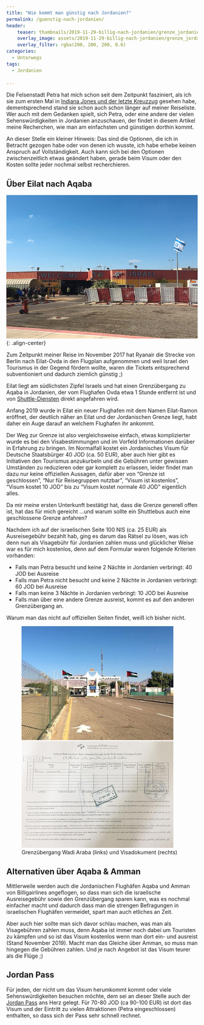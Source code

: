 ```yaml
---
title: "Wie kommt man günstig nach Jordanien?"
permalink: /guenstig-nach-jordanien/
header:
    teaser: thumbnails/2019-11-29-billig-nach-jordanien/grenze_jordanien.jpg
    overlay_image: assets/2019-11-29-billig-nach-jordanien/grenze_jordanien.jpg
    overlay_filter: rgba(200, 200, 200, 0.6)
categories:
  - Unterwegs
tags:
  - Jordanien

---
```


Die Felsenstadt Petra hat mich schon seit dem Zeitpunkt fasziniert, als ich sie zum ersten Mal in [Indiana Jones und der letzte Kreuzzug](https://www.imdb.com/title/tt0097576/) gesehen habe, 
dementsprechend stand sie schon auch schon länger auf meiner Reiseliste. 
Wer auch mit dem Gedanken spielt, sich Petra, oder eine andere der vielen Sehenswürdigkeiten in Jordanien anzuschauen, 
der findet in diesem Artikel meine Recherchen, wie man am einfachsten und günstigen dorthin kommt.

An dieser Stelle ein kleiner Hinweis: Das sind die Optionen, die ich in Betracht gezogen habe oder von denen ich wusste, 
ich habe erhebe keinen Anspruch auf Vollständigkeit. Auch kann sich bei den Optionen zwischenzeitlich etwas geändert haben, 
gerade beim Visum oder den Kosten sollte jeder nochmal selbst recherchieren.

## Über Eilat nach Aqaba

![image-center](/assets/2019-11-29-billig-nach-jordanien/ovda_airport.jpg){: .align-center}

Zum Zeitpunkt meiner Reise im November 2017 hat Ryanair die Strecke von Berlin nach Eilat-Ovda in den Flugplan aufgenommen 
und weil Israel den Tourismus in der Gegend fördern wollte, waren die Tickets entsprechend subventioniert und dadurch ziemlich günstig ;)

Eilat liegt am südlichsten Zipfel Israels und hat einen Grenzübergang zu Aqaba in Jordanien, 
der vom Flughafen Ovda etwa 1 Stunde entfernt ist und von [Shuttle-Diensten](https://www.withflo.com/1310/Eilat) direkt angefahren wird.

<p class="notice--info">
Anfang 2019 wurde in Eilat ein neuer Flughafen mit dem Namen Eilat-Ramon eröffnet, 
der deutlich näher an Eilat und der Jordanischen Grenze liegt, habt daher ein Auge darauf an welchem Flughafen ihr ankommt.
</p>

Der Weg zur Grenze ist also vergleichsweise einfach, etwas komplizierter wurde es bei den Visabestimmungen und im Vorfeld Informationen darüber in Erfahrung zu bringen. 
Im Normalfall kostet ein Jordanisches Visum für Deutsche Staatsbürger 40 JOD (ca. 50 EUR), 
aber auch hier gibt es Initiativen den Tourismus anzukurbeln und die Gebühren unter gewissen Umständen zu reduzieren 
oder gar komplett zu erlassen, leider findet man dazu nur keine offiziellen Aussagen, dafür aber von “Grenze ist geschlossen”, 
“Nur für Reisegruppen nutzbar”, “Visum ist kostenlos”, “Visum kostet 10 JOD” bis zu “Visum kostet normale 40 JOD” eigentlich alles.

Da mir meine ersten Unterkunft bestätigt hat, dass die Grenze generell offen ist, hat das für mich gereicht ...und warum sollte ein Shuttlebus auch eine geschlossene Grenze anfahren?

Nachdem ich auf der israelischen Seite 100 NIS (ca. 25 EUR) als Ausreisegebühr bezahlt hab, ging es darum das Rätsel zu lösen, 
was ich denn nun als Visagebühr für Jordanien zahlen muss und glücklicher Weise war es für mich kostenlos, 
denn auf dem Formular waren folgende Kriterien vorhanden:

 - Falls man Petra besucht und keine 2 Nächte in Jordanien verbringt: 40 JOD bei Ausreise
 - Falls man Petra nicht besucht und keine 2 Nächte in Jordanien verbringt: 60 JOD bei Ausreise
 - Falls man keine 3 Nächte in Jordanien verbringt: 10 JOD bei Ausreise
 - Falls man über eine andere Grenze ausreist, kommt es auf den anderen Grenzübergang an. 

Warum man das nicht auf offiziellen Seiten findet, weiß ich bisher nicht.

<figure class="half">
    <a href="/assets/2019-11-29-billig-nach-jordanien/grenze_jordanien.jpg"><img src="/thumbnails/2019-11-29-billig-nach-jordanien/grenze_jordanien.jpg"></a>
    <a href="/assets/2019-11-29-billig-nach-jordanien/visa_jordan.jpg"><img src="/thumbnails/2019-11-29-billig-nach-jordanien/visa_jordan.jpg"></a>
    <figcaption>Grenzübergang Wadi Araba (links) und Visadokument (rechts)</figcaption>
</figure>


## Alternativen über Aqaba & Amman
Mittlerweile werden auch die Jordanischen Flughäfen Aqaba und Amman von Billigairlines angeflogen, 
so dass man sich die israelische Ausreisegebühr sowie den Grenzübergang sparen kann, 
was es nochmal einfacher macht und dadurch dass man die strengen Befragungen in israelischen Flughäfen vermeidet, 
spart man auch etliches an Zeit.

Aber auch hier sollte man sich davor schlau machen, was man als Visagebühren zahlen muss, 
denn Aqaba ist immer noch dabei um Touristen zu kämpfen und so ist das Visum kostenlos wenn man dort ein- und ausreist (Stand November 2019). 
Macht man das Gleiche über Amman, so muss man hingegen die Gebühren zahlen. Und je nach Angebot ist das Visum teurer als die Flüge ;)

## Jordan Pass
Für jeden, der nicht um das Visum herumkommt kommt oder viele Sehenswürdigkeiten besuchen möchte, 
dem sei an dieser Stelle auch der [Jordan Pass](https://jordanpass.jo/) ans Herz gelegt. Für 70-80 JOD (ca 90-100 EUR) ist 
dort das Visum und der Eintritt zu vielen Attraktionen (Petra eingeschlossen) enthalten, so dass sich der Pass sehr schnell rechnet.
